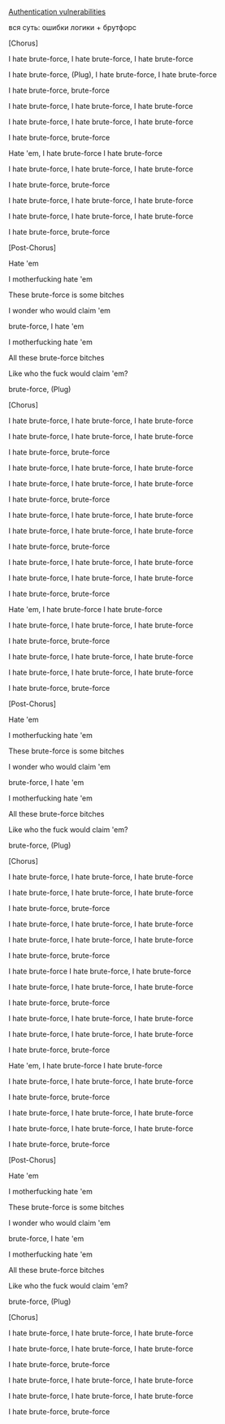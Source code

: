 [Authentication vulnerabilities](https://portswigger.net/web-security/authentication)

вся суть: ошибки логики + брутфорс

[Chorus]

I hate brute-force, I hate brute-force, I hate brute-force

I hate brute-force, (Plug), I hate brute-force, I hate brute-force

I hate brute-force, brute-force

I hate brute-force, I hate brute-force, I hate brute-force

I hate brute-force, I hate brute-force, I hate brute-force

I hate brute-force, brute-force

Hate 'em, I hate brute-force I hate brute-force

I hate brute-force, I hate brute-force, I hate brute-force

I hate brute-force, brute-force

I hate brute-force, I hate brute-force, I hate brute-force

I hate brute-force, I hate brute-force, I hate brute-force

I hate brute-force, brute-force

  

[Post-Chorus]

Hate 'em

I motherfucking hate 'em

These brute-force is some bitches

I wonder who would claim 'em

brute-force, I hate 'em

I motherfucking hate 'em

All these brute-force bitches

Like who the fuck would claim 'em?

brute-force, (Plug)

  

[Chorus]

I hate brute-force, I hate brute-force, I hate brute-force

I hate brute-force, I hate brute-force, I hate brute-force

I hate brute-force, brute-force

I hate brute-force, I hate brute-force, I hate brute-force

I hate brute-force, I hate brute-force, I hate brute-force

I hate brute-force, brute-force

I hate brute-force, I hate brute-force, I hate brute-force

I hate brute-force, I hate brute-force, I hate brute-force

I hate brute-force, brute-force

I hate brute-force, I hate brute-force, I hate brute-force

I hate brute-force, I hate brute-force, I hate brute-force

I hate brute-force, brute-force

Hate 'em, I hate brute-force I hate brute-force

I hate brute-force, I hate brute-force, I hate brute-force

I hate brute-force, brute-force

I hate brute-force, I hate brute-force, I hate brute-force

I hate brute-force, I hate brute-force, I hate brute-force

I hate brute-force, brute-force

[Post-Chorus]

Hate 'em

I motherfucking hate 'em

These brute-force is some bitches

I wonder who would claim 'em

brute-force, I hate 'em

I motherfucking hate 'em

All these brute-force bitches

Like who the fuck would claim 'em?

brute-force, (Plug)

  

[Chorus]

I hate brute-force, I hate brute-force, I hate brute-force

I hate brute-force, I hate brute-force, I hate brute-force

I hate brute-force, brute-force

I hate brute-force, I hate brute-force, I hate brute-force

I hate brute-force, I hate brute-force, I hate brute-force

I hate brute-force, brute-force

I hate brute-force I hate brute-force, I hate brute-force

I hate brute-force, I hate brute-force, I hate brute-force

I hate brute-force, brute-force

I hate brute-force, I hate brute-force, I hate brute-force

I hate brute-force, I hate brute-force, I hate brute-force

I hate brute-force, brute-force

Hate 'em, I hate brute-force I hate brute-force

I hate brute-force, I hate brute-force, I hate brute-force

I hate brute-force, brute-force

I hate brute-force, I hate brute-force, I hate brute-force

I hate brute-force, I hate brute-force, I hate brute-force

I hate brute-force, brute-force

[Post-Chorus]

Hate 'em

I motherfucking hate 'em

These brute-force is some bitches

I wonder who would claim 'em

brute-force, I hate 'em

I motherfucking hate 'em

All these brute-force bitches

Like who the fuck would claim 'em?

brute-force, (Plug)

  

[Chorus]

I hate brute-force, I hate brute-force, I hate brute-force

I hate brute-force, I hate brute-force, I hate brute-force

I hate brute-force, brute-force

I hate brute-force, I hate brute-force, I hate brute-force

I hate brute-force, I hate brute-force, I hate brute-force

I hate brute-force, brute-force